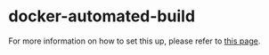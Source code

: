 # docker-automated-build
For more information on how to set this up, please refer to [this page](https://darshuheider.hatenablog.com/entry/2019/11/04/210000).
